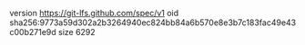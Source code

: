 version https://git-lfs.github.com/spec/v1
oid sha256:9773a59d302a2b3264940ec824bb84a6b570e8e3b7c183fac49e43c00b271e9d
size 6292
